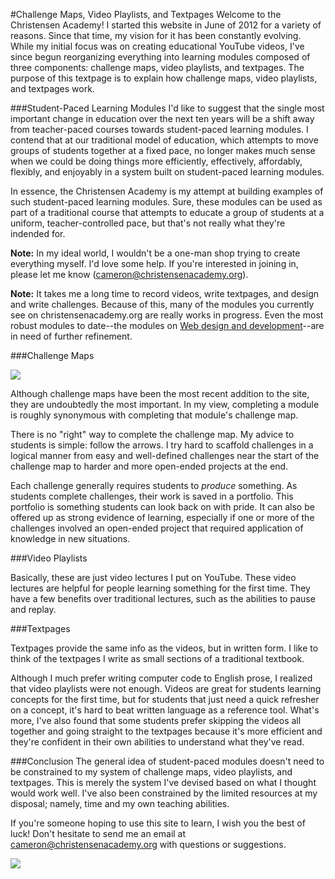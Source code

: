 #Challenge Maps, Video Playlists, and Textpages
Welcome to the Christensen Academy! I started this website in June of 2012 for a variety of reasons. Since that time, my vision for it has been constantly evolving. While my initial focus was on creating educational YouTube videos, I've since begun reorganizing everything into learning modules composed of three components: challenge maps, video playlists, and textpages. The purpose of this textpage is to explain how challenge maps, video playlists, and textpages work.

###Student-Paced Learning Modules
I'd like to suggest that the single most important change in education over the next ten years will be a shift away from teacher-paced courses towards student-paced learning modules. I contend that at our traditional model of education, which attempts to move groups of students together at a fixed pace, no longer makes much sense when we could be doing things more efficiently, effectively, affordably, flexibly, and enjoyably in a system built on student-paced learning modules.

In essence, the Christensen Academy is my attempt at building examples of such student-paced learning modules. Sure, these modules can be used as part of a traditional course that attempts to educate a group of students at a uniform, teacher-controlled pace, but that's not really what they're indended for.

**Note:** In my ideal world, I wouldn't be a one-man shop trying to create everything myself. I'd love some help. If you're interested in joining in, please let me know (cameron@christensenacademy.org).

**Note:** It takes me a long time to record videos, write textpages, and design and write challenges. Because of this, many of the modules you currently see on christensenacademy.org are really works in progress. Even the most robust modules to date--the modules on [Web design and development](http://christensenacademy.org/#html-basics)--are in need of further refinement.

###Challenge Maps

![](http://christensenacademy.org/modules/how-to-use-this-site/textpages/challenge-map.png)

Although challenge maps have been the most recent addition to the site, they are undoubtedly the most important. In my view, completing a module is roughly synonymous with completing that module's challenge map.

There is no "right" way to complete the challenge map. My advice to students is simple: follow the arrows. I try hard to scaffold challenges in a logical manner from easy and well-defined challenges near the start of the challenge map to harder and more open-ended projects at the end.

Each challenge generally requires students to *produce* something. As students complete challenges, their work is saved in a portfolio. This portfolio is something students can look back on with pride. It can also be offered up as strong evidence of learning, especially if one or more of the challenges involved an open-ended project that required application of knowledge in new situations.

###Video Playlists

Basically, these are just video lectures I put on YouTube. These video lectures are helpful for people learning something for the first time. They have a few benefits over traditional lectures, such as the abilities to pause and replay.

###Textpages

Textpages provide the same info as the videos, but in written form. I like to think of the textpages I write as small sections of a traditional textbook.

Although I much prefer writing computer code to English prose, I realized that video playlists were not enough. Videos are great for students learning concepts for the first time, but for students that just need a quick refresher on a concept, it's hard to beat written language as a reference tool. What's more, I've also found that some students prefer skipping the videos all together and going straight to the textpages because it's more efficient and they're confident in their own abilities to understand what they've read.

###Conclusion
The general idea of student-paced modules doesn't need to be constrained to my system of challenge maps, video playlists, and textpages. This is merely the system I've devised based on what I thought would work well. I've also been constrained by the limited resources at my disposal; namely, time and my own teaching abilities.

If you're someone hoping to use this site to learn, I wish you the best of luck! Don't hesitate to send me an email at cameron@christensenacademy.org with questions or suggestions.

![](http://christensenacademy.org/img/signature.png)
